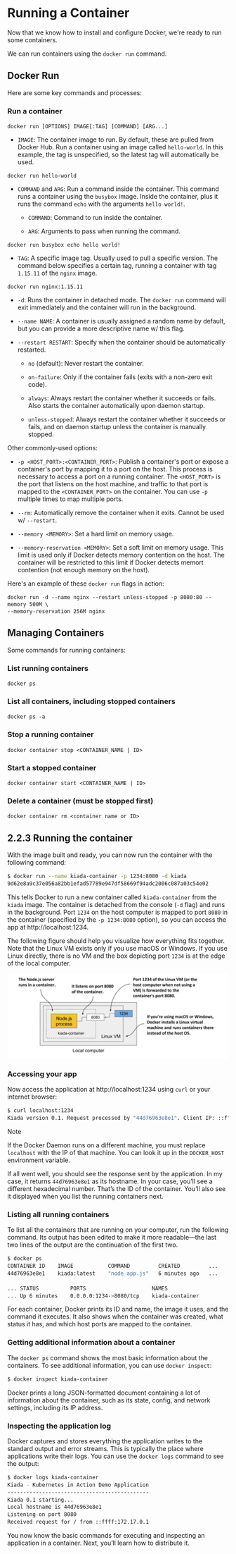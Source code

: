 # Running a Container

Now that we know how to install and configure Docker, we're ready to run some containers.

We can run containers using the `docker run` command.

## Docker Run

Here are some key commands and processes:

### Run a container

```
docker run [OPTIONS] IMAGE[:TAG] [COMMAND] [ARG...]
```

* `IMAGE`: The container image to run. By default, these are pulled from Docker Hub. Run a container using an image called `hello-world`. In this example, the tag is unspecified, so the latest tag will automatically be used.

```
docker run hello-world
```

* `COMMAND` and `ARG`: Run a command inside the container. This command runs a container using the `busybox` image. Inside the container, plus it runs the command `echo` with the arguments `hello world!`.

    * `COMMAND`: Command to run inside the container.

    * `ARG`: Arguments to pass when running the command.

```
docker run busybox echo hello world!
```

* `TAG`: A specific image tag. Usually used to pull a specific version. The command below specifies a certain tag, running a container with tag `1.15.11` of the `nginx` image.

```
docker run nginx:1.15.11
```

* `-d`: Runs the container in detached mode. The `docker run` command will exit immediately and the container will run in the background.

* `--name NAME`: A container is usually assigned a random name by default, but you can provide a more descriptive name w/ this flag.

* `--restart RESTART`: Specify when the container should be automatically restarted.

  * `no` (default): Never restart the container.

  * `on-failure`: Only if the container fails (exits with a non-zero exit code).

  * `always`: Always restart the container whether it succeeds or fails. Also starts the container automatically upon daemon startup.

  * `unless-stopped`: Always restart the container whether it succeeds or fails, and on daemon startup unless the container is manually stopped.

Other commonly-used options:

* `-p <HOST_PORT>:<CONTAINER_PORT>`: Publish a container's port or expose a container's port by mapping it to a port on the host. This process is necessary to access a port on a running container. The `<HOST_PORT>` is the port that listens on the host machine, and traffic to that port is mapped to the `<CONTAINER_PORT>` on the container. You can use `-p` multiple times to map multiple ports.

* `--rm`: Automatically remove the container when it exits. Cannot be used w/ `--restart`.

* `--memory <MEMORY>`: Set a hard limit on memory usage.

* `--memory-reservation <MEMORY>`: Set a soft limit on memory usage. This limit is used only if Docker detects memory contention on the host. The container will be restricted to this limit if Docker detects memort contention (not enough memory on the host).

Here's an example of these `docker run` flags in action:

```
docker run -d --name nginx --restart unless-stopped -p 8080:80 --memory 500M \
--memory-reservation 256M nginx
```

## Managing Containers

Some commands for running containers:

### List running containers

```
docker ps
```

### List all containers, including stopped containers

```
docker ps -a
```

### Stop a running container

```
docker container stop <CONTAINER_NAME | ID>
```

### Start a stopped container

```
docker container start <CONTAINER_NAME | ID>
```

### Delete a container (must be stopped first)

```
docker container rm <container name or ID>
```

## 2.2.3 Running the container

With the image built and ready, you can now run the container with the following command:

```zsh
$ docker run --name kiada-container -p 1234:8080 -d kiada
9d62e8a9c37e056a82bb1efad57789e947df58669f94adc2006c087a03c54e02
```

This tells Docker to run a new container called `kiada-container` from the `kiada` image. The container is detached from the console (`-d` flag) and runs in the background. Port `1234` on the host computer is mapped to port `8080` in the container (specified by the `-p 1234:8080` option), so you can access the app at http://localhost:1234.

The following figure should help you visualize how everything fits together. Note that the Linux VM exists only if you use macOS or Windows. If you use Linux directly, there is no VM and the box depicting port `1234` is at the edge of the local computer.

![Fig. 2 Visualizing your running container](../../../../kubernetes/img/kubernetes-in-action.demo/chapter02/diag02.png)

### Accessing your app

Now access the application at http://localhost:1234 using `curl` or your internet browser:

```zsh
$ curl localhost:1234
Kiada version 0.1. Request processed by "44d76963e8e1". Client IP: ::ffff:172.17.0.1
```

> [!NOTE]
>
> If the Docker Daemon runs on a different machine, you must replace `localhost` with the IP of that machine. You can look it up in the `DOCKER_HOST` environment variable.

If all went well, you should see the response sent by the application. In my case, it returns `44d76963e8e1` as its hostname. In your case, you’ll see a different hexadecimal number. That’s the ID of the container. You’ll also see it displayed when you list the running containers next.

### Listing all running containers

To list all the containers that are running on your computer, run the following command. Its output has been edited to make it more readable—the last two lines of the output are the continuation of the first two.

```zsh
$ docker ps 
CONTAINER ID    IMAGE           COMMAND         CREATED         ...
44d76963e8e1    kiada:latest    "node app.js"   6 minutes ago   ...

... STATUS          PORTS                     NAMES
... Up 6 minutes    0.0.0.0:1234->8080/tcp    kiada-container
```

For each container, Docker prints its ID and name, the image it uses, and the command it executes. It also shows when the container was created, what status it has, and which host ports are mapped to the container.

### Getting additional information about a container

The `docker ps` command shows the most basic information about the containers. To see additional information, you can use `docker inspect`:

```zsh
$ docker inspect kiada-container
```

Docker prints a long JSON-formatted document containing a lot of information about the container, such as its state, config, and network settings, including its IP address.

### Inspecting the application log

Docker captures and stores everything the application writes to the standard output and error streams. This is typically the place where applications write their logs. You can use the `docker logs` command to see the output:

```zsh
$ docker logs kiada-container
Kiada - Kubernetes in Action Demo Application
---------------------------------------------
Kiada 0.1 starting...
Local hostname is 44d76963e8e1
Listening on port 8080
Received request for / from ::ffff:172.17.0.1
```

You now know the basic commands for executing and inspecting an application in a container. Next, you’ll learn how to distribute it.
